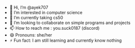 - 👋 Hi, I’m @ayek707
- 👀 I’m interested in computer science
- 🌱 I’m currently taking cs50
- 💞️ I’m looking to collaborate on simple programs and projects 
- 📫 How to reach me : you.suck0187 (discord)
- 😄 Pronouns: she/her
- ⚡ Fun fact: I am still learning and currently know nothing 

<!---
ayek707/ayek707 is a ✨ special ✨ repository because its `README.md` (this file) appears on your GitHub profile.
You can click the Preview link to take a look at your changes.
--->
